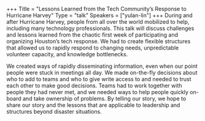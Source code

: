 +++
Title = "Lessons Learned from the Tech Community’s Response to Hurricane Harvey"
Type = "talk"
Speakers = ["yulan-lin"]
+++
During and after Hurricane Harvey, people from all over the world mobilized to help, including many technology professionals. This talk will discuss challenges and lessons learned from the chaotic first week of participating and organizing Houston’s tech response. We had to create flexible structures that allowed us to rapidly respond to changing needs, unpredictable volunteer capacity, and knowledge bottlenecks.

We created ways of rapidly disseminating information, even when our point people were stuck in meetings all day. We made on-the-fly decisions about who to add to teams and who to give write access to and needed to trust each other to make good decisions. Teams had to work together with people they had never met, and we needed ways to help people quickly on-board and take ownership of problems. By telling our story, we hope to share our story and the lessons that are applicable to leadership and structures beyond disaster situations.
